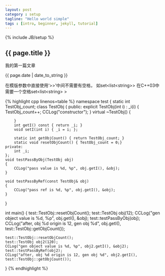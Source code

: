 ```yaml
---
layout: post
category : setup
tagline: "Hello world simple"
tags : [intro, beginner, jekyll, tutorial]
---
```

{% include JB/setup %}

<h2>{{ page.title }}</h2>
<p>我的第一篇文章</p>
<p>{{ page.date | date_to_string }}</p>

在模版参数中直接使用‘&gt;&gt;’中间不需要有空格， 如set&lt;list&lt;string&gt;&gt; 在C++03中需要一个空格set&lt;list&lt;string&gt; &gt;


{% highlight cpp linenos=table %}
namespace test {
    static int TestObj_count;
    class TestObj {
      public:
        explicit TestObj(int i) : _i(i)
        {
            TestObj_count++;
            CCLog("constructor");
        }
        virtual ~TestObj()
        {
    
        }
        int getI() const { return _i; }
        void setI(int i) { _i = i; };

        static int getObjCount() { return TestObj_count; }
        static void resetObjCount() { TestObj_count = 0;}
    private:
        int _i;
    };
    void testPassByObj(TestObj obj)
    {
        CCLog("pass value is %d, %p", obj.getI(), &obj);
    }

    void testPassByRef(const TestObj& obj)
    {
        CCLog("pass ref is %d, %p", obj.getI(), &obj);
    }
}

int main()
{
    test::TestObj::resetObjCount();
    test::TestObj obj(12);
    CCLog("gen object value is %d, %p", obj.getI(), &obj);
    test::testPassByObj(obj);
    CCLog("after, obj %d origin is 12, gen obj %d", obj.getI(), test::TestObj::getObjCount());

    test::TestObj::resetObjCount();
    test::TestObj obj2(120);
    CCLog("gen object value is %d, %p", obj2.getI(), &obj2);
    test::testPassByRef(obj2);
    CCLog("after, obj %d origin is 12, gen obj %d", obj2.getI(), test::TestObj::getObjCount());
}
{% endhighlight %}
